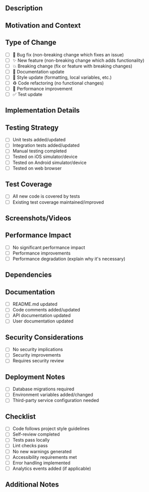 ## Description
<!-- Provide a detailed description of the changes in this PR -->

## Motivation and Context
<!-- Why is this change required? What problem does it solve? -->
<!-- If it fixes an open issue, please link to the issue here -->

## Type of Change
<!-- Mark relevant options with 'x' -->
- [ ] 🐛 Bug fix (non-breaking change which fixes an issue)
- [ ] ✨ New feature (non-breaking change which adds functionality)
- [ ] 💥 Breaking change (fix or feature with breaking changes)
- [ ] 📝 Documentation update
- [ ] 🎨 Style update (formatting, local variables, etc.)
- [ ] ♻️ Code refactoring (no functional changes)
- [ ] 🚀 Performance improvement
- [ ] ✅ Test update

## Implementation Details
<!-- Describe the implementation details and approach taken -->

## Testing Strategy
<!-- Describe how you tested these changes -->
- [ ] Unit tests added/updated
- [ ] Integration tests added/updated
- [ ] Manual testing completed
- [ ] Tested on iOS simulator/device
- [ ] Tested on Android simulator/device
- [ ] Tested on web browser

## Test Coverage
<!-- Provide details about test coverage -->
- [ ] All new code is covered by tests
- [ ] Existing test coverage maintained/improved

## Screenshots/Videos
<!-- If applicable, add screenshots or videos to demonstrate the changes -->

## Performance Impact
<!-- Describe any performance implications -->
- [ ] No significant performance impact
- [ ] Performance improvements
- [ ] Performance degradation (explain why it's necessary)

## Dependencies
<!-- List any new dependencies added or removed -->

## Documentation
<!-- Note any documentation that needs to be updated -->
- [ ] README.md updated
- [ ] Code comments added/updated
- [ ] API documentation updated
- [ ] User documentation updated

## Security Considerations
<!-- Note any security implications -->
- [ ] No security implications
- [ ] Security improvements
- [ ] Requires security review

## Deployment Notes
<!-- Note any deployment considerations -->
- [ ] Database migrations required
- [ ] Environment variables added/changed
- [ ] Third-party service configuration needed

## Checklist
<!-- Mark completed items with 'x' -->
- [ ] Code follows project style guidelines
- [ ] Self-review completed
- [ ] Tests pass locally
- [ ] Lint checks pass
- [ ] No new warnings generated
- [ ] Accessibility requirements met
- [ ] Error handling implemented
- [ ] Analytics events added (if applicable)

## Additional Notes
<!-- Add any additional information that reviewers should know --> 